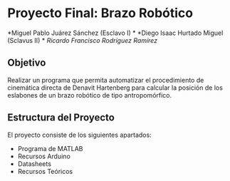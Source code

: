 # Proyecto Final: Brazo Robótico
*Miguel Pablo Juárez Sánchez (Esclavo I)
*
*Diego Isaac Hurtado Miguel (Sclavus II)
*
*Ricardo Francisco Rodríguez Ramírez*

## Objetivo

Realizar un programa que permita automatizar el procedimiento de cinemática directa de Denavit Hartenberg para calcular la posición de los eslabones de un brazo robótico de tipo antropomórfico.

## Estructura del Proyecto

El proyecto consiste de los siguientes apartados:
- Programa de MATLAB
- Recursos Arduino
- Datasheets
- Recursos Teóricos
